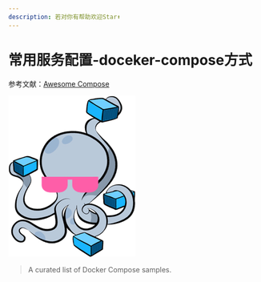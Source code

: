 ```yaml
---
description: 若对你有帮助欢迎Star⬆
---
```


# 常用服务配置-doceker-compose方式

参考文献：[Awesome Compose](https://github.com/docker/awesome-compose)

![](../.gitbook/assets/image%20%2811%29.png)

> A curated list of Docker Compose samples.

